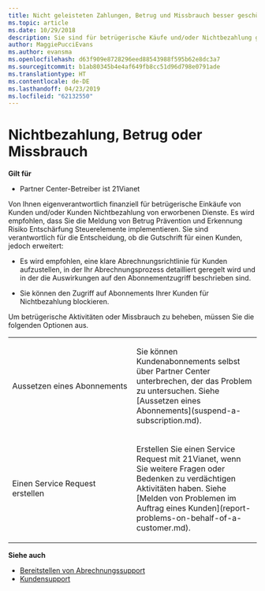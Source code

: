 ```yaml
---
title: Nicht geleisteten Zahlungen, Betrug und Missbrauch besser geschützt (Partner Center im Betrieb über 21Vianet)
ms.topic: article
ms.date: 10/29/2018
description: Sie sind für betrügerische Käufe und/oder Nichtbezahlung gekaufter Dienste durch Ihre Kunden finanziell verantwortlich. Daher empfehlen wir Ihnen, entsprechende Maßnahmen zur Verhinderung von Betrug und Erkennung von Betrugsrisiken zu treffen.
author: MaggiePucciEvans
ms.author: evansma
ms.openlocfilehash: d63f909e8728296eed88543988f595b62e8dc3a7
ms.sourcegitcommit: b1ab80345b4e4af649fb8cc51d96d798e0791ade
ms.translationtype: HT
ms.contentlocale: de-DE
ms.lasthandoff: 04/23/2019
ms.locfileid: "62132550"
---
```

# <a name="non-payment-fraud-or-misuse"></a>Nichtbezahlung, Betrug oder Missbrauch

**Gilt für**

-   Partner Center-Betreiber ist 21Vianet

Von Ihnen eigenverantwortlich finanziell für betrügerische Einkäufe von Kunden und/oder Kunden Nichtbezahlung von erworbenen Dienste. Es wird empfohlen, dass Sie die Meldung von Betrug Prävention und Erkennung Risiko Entschärfung Steuerelemente implementieren. Sie sind verantwortlich für die Entscheidung, ob die Gutschrift für einen Kunden, jedoch erweitert:

-   Es wird empfohlen, eine klare Abrechnungsrichtlinie für Kunden aufzustellen, in der Ihr Abrechnungsprozess detailliert geregelt wird und in der die Auswirkungen auf den Abonnementzugriff beschrieben sind.

-   Sie können den Zugriff auf Abonnements Ihrer Kunden für Nichtbezahlung blockieren.


Um betrügerische Aktivitäten oder Missbrauch zu beheben, müssen Sie die folgenden Optionen aus.

<table>
<colgroup>
<col width="50%" />
<col width="50%" />
</colgroup>
<tbody>
<tr class="odd">
<td>Aussetzen eines Abonnements</td>
<td><p>Sie können Kundenabonnements selbst über Partner Center unterbrechen, der das Problem zu untersuchen. Siehe [Aussetzen eines Abonnements](suspend-a-subscription.md).</p></td>
</tr>
<tr class="even">
<td>Einen Service Request erstellen</td>
<td><p>Erstellen Sie einen Service Request mit 21Vianet, wenn Sie weitere Fragen oder Bedenken zu verdächtigen Aktivitäten haben. Siehe [Melden von Problemen im Auftrag eines Kunden](report-problems-on-behalf-of-a-customer.md).</p></td>
</tr>
</tbody>
</table>

**Siehe auch**

-   [Bereitstellen von Abrechnungssupport](provide-billing-support.md)
-   [Kundensupport](customer-support.md) 

 




